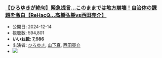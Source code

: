 ### [【ひろゆきが絶句】緊急提言…このままでは地方崩壊！自治体の課題を激白【ReHacQ…高橋弘樹vs西田亮介】](https://www.youtube.com/watch?v=cev2NJwjYj0)
-   公開日: 2024-12-14
-   視聴数: 594,801
-   **いいね数: 7,986**
-   出演者: [ひろゆき](/rehacq_fan/people/ひろゆき "wikilink"), [山下真](/rehacq_fan/people/山下真 "wikilink"), [西田亮介](/rehacq_fan/people/西田亮介 "wikilink")
- [![](https://img.youtube.com/vi/cev2NJwjYj0/hqdefault.jpg)](https://www.youtube.com/watch?v=cev2NJwjYj0)
